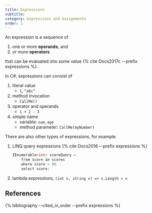 ```yaml
---
title: Expressions
subtitle:
category: Expressions and Assignments
order: 1
---
```


An expression is a sequence of

1. one or more **operands**, and
1. or more **operators**

that can be evaluated into some value {% cite Docs2017c --prefix expressions %}.

In C#, expressions can consist of

1. literal value
    - `1`, `“abc”`
1. method invocation
    - `CallMe()`
1. operator and operands
    - `1 + 2 - 3`
1. simple name
    - variable: `num`, `age`
    - method parameter: `CallMe(myNumber)`

There are also other types of expressions, for example:

1. LINQ query expressions {% cite Docs2016 --prefix expressions %}
    ```cs
    IEnumerable<int> scoreQuery =
        from score in scores
        where score > 80
        select score;
    ```
1. lambda expressions, `(int x, string s) => s.Length > x`

## References

{% bibliography --cited_in_order --prefix expressions %}